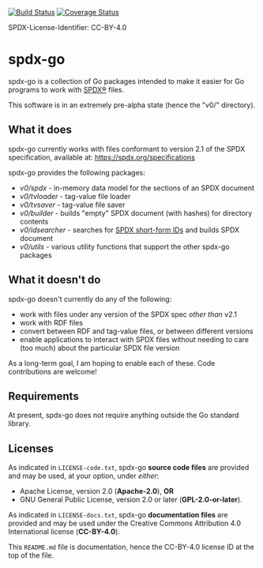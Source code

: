 [![Build Status](https://travis-ci.org/swinslow/spdx-go.svg?branch=master)](https://travis-ci.org/swinslow/spdx-go)
[![Coverage Status](https://coveralls.io/repos/github/swinslow/spdx-go/badge.svg)](https://coveralls.io/github/swinslow/spdx-go)

SPDX-License-Identifier: CC-BY-4.0

# spdx-go

spdx-go is a collection of Go packages intended to make it easier for Go
programs to work with [SPDX®](https://spdx.org/) files.

This software is in an extremely pre-alpha state (hence the "v0/" directory).

## What it does

spdx-go currently works with files conformant to version 2.1 of the SPDX
specification, available at: https://spdx.org/specifications

spdx-go provides the following packages:

* *v0/spdx* - in-memory data model for the sections of an SPDX document
* *v0/tvloader* - tag-value file loader
* *v0/tvsaver* - tag-value file saver
* *v0/builder* - builds "empty" SPDX document (with hashes) for directory contents
* *v0/idsearcher* - searches for [SPDX short-form IDs](https://spdx.org/ids/) and builds SPDX document
* *v0/utils* - various utility functions that support the other spdx-go packages

## What it doesn't do

spdx-go doesn't currently do any of the following:

* work with files under any version of the SPDX spec *other than* v2.1
* work with RDF files
* convert between RDF and tag-value files, or between different versions
* enable applications to interact with SPDX files without needing to care
  (too much) about the particular SPDX file version

As a long-term goal, I am hoping to enable each of these. Code contributions
are welcome!

## Requirements

At present, spdx-go does not require anything outside the Go standard library.

## Licenses

As indicated in `LICENSE-code.txt`, spdx-go **source code files** are provided
and may be used, at your option, under *either*:
* Apache License, version 2.0 (**Apache-2.0**), **OR**
* GNU General Public License, version 2.0 or later (**GPL-2.0-or-later**).

As indicated in `LICENSE-docs.txt`, spdx-go **documentation files** are
provided and may be used under the Creative Commons Attribution
4.0 International license (**CC-BY-4.0**).

This `README.md` file is documentation, hence the CC-BY-4.0 license ID at
the top of the file.
